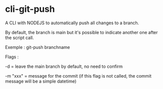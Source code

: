 # cli-git-push

A CLI with NODEJS to automatically push all changes to a branch.

By default, the branch is main but it's possible to indicate another one after the script call.


Exemple : git-push branchname


Flags :

-d = leave the main branch by default, no need to confirm

-m "xxx" = message for the commit (if this flag is not called, the commit message will be a simple datetime)